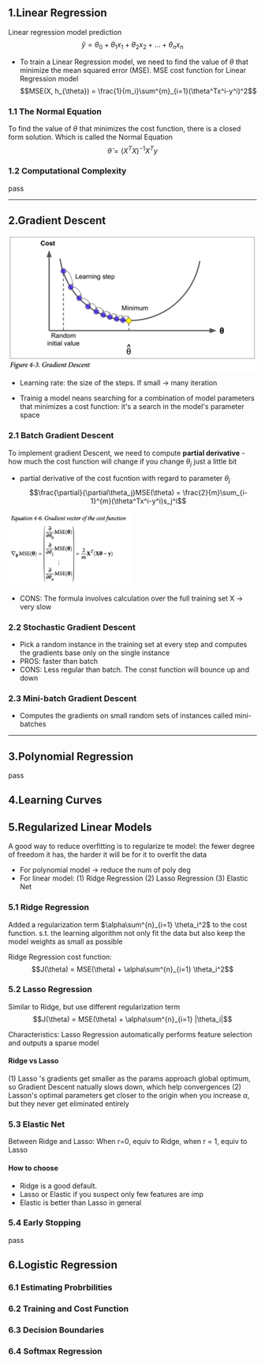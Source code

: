 ## 1.Linear Regression
Linear regression model prediction
$$\hat{y}  = \theta_{0} + \theta_{1}x_1 + \theta_{2}x_2 + ... + \theta_{n}x_n$$

- To train a Linear Regression model, we need to find the value of $\theta$ that minimize the mean squared error (MSE). MSE cost function for Linear Regression model
$$MSE(X, h_{\theta}) = \frac{1}{m_i}\sum^{m}_{i=1}(\theta^Tx^i-y^i)^2$$
### 1.1 The Normal Equation
To find the value of $\theta$ that minimizes the cost function, there is a closed form solution. Which is  called the Normal Equation
$$\hat{\theta} = (X^{T}X)^{-1} X^{T}y$$
### 1.2 Computational Complexity
pass

----
## 2.Gradient Descent
![](./img/4.3.png)

- Learning rate: the size of the steps. If small -> many iteration

- Trainig a model neans searching for a combination of model parameters that minimizes a cost function: it's a search in the model's parameter space

### 2.1 Batch Gradient Descent
To implement gradient Descent, we need to compute **partial derivative** - how much the cost function will change if you change $\theta_j$ just a little bit

- partial derivative of the cost fucntion with regard to parameter $\theta_j$
$$\frac{\partial}{\partial\theta_j}MSE(\theta) = \frac{2}{m}\sum_{i-1}^{m}(\theta^Tx^i-y^i)s_j^i$$

<img src="./img/4.6.png" width="250" >

- CONS: The formula involves calculation over the full training set X -> very slow

### 2.2 Stochastic Gradient Descent
- Pick a random instance in the training set at every step and computes the gradients base only on the single instance
- PROS: faster than batch
- CONS: Less regular than batch. The const function will bounce up and down

### 2.3 Mini-batch Gradient Descent
- Computes the gradients on small random sets of instances called mini-batches

----

## 3.Polynomial Regression
pass

## 4.Learning Curves

## 5.Regularized Linear Models
A good way to reduce overfitting is to regularize te model: the fewer degree of freedom it has, the harder it will be for it to overfit the data
- For polynomial model -> reduce the num of poly deg
- For linear model: (1) Ridge Regression (2) Lasso Regression (3) Elastic Net

### 5.1 Ridge Regression
Added a  regularization term $\alpha\sum^{n}_{i=1} \theta_i^2$ to the cost function. s.t. the learning algorithm not only fit the data but also keep the model weights as small as possible

Ridge Regression cost function:
$$J(\theta) = MSE(\theta) + \alpha\sum^{n}_{i=1} \theta_i^2$$

### 5.2 Lasso Regression
Similar to Ridge, but use different regularization term
$$J(\theta) = MSE(\theta) + \alpha\sum^{n}_{i=1} |\theta_i|$$

Characteristics: Lasso Regression automatically performs feature selection and outputs a sparse model

#### Ridge vs Lasso
(1) Lasso 's gradients get smaller as the params approach global optimum, so Gradient Descent natually slows down, which help convergences
(2) Lasson's optimal parameters get closer to the origin when you increase $\alpha$, but they never get eliminated entirely

### 5.3 Elastic Net
Between Ridge and Lasso: When r=0, equiv to Ridge, when r = 1, equiv to Lasso

#### How to choose
- Ridge is a good default.
- Lasso or Elastic if you suspect only few features are imp
- Elastic is better than Lasso in general

### 5.4 Early Stopping
pass

## 6.Logistic Regression
### 6.1 Estimating Probrbilities
### 6.2 Training and Cost Function
### 6.3 Decision Boundaries
### 6.4 Softmax Regression